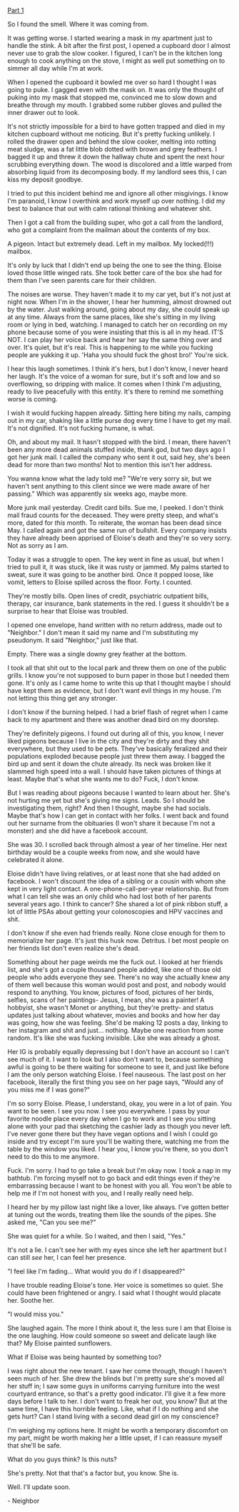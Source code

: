 [Part 1](https://www.reddit.com/r/nosleep/comments/w6jeo6/i_was_a_bad_neighbor/)

 

So I found the smell. Where it was coming from.

It was getting worse. I started wearing a mask in my apartment just to handle the stink. A bit after the first post, I opened a cupboard door I almost never use to grab the slow cooker. I figured, I can't be in the kitchen long enough to cook anything on the stove, I might as well put something on to simmer all day while I'm at work.

When I opened the cupboard it bowled me over so hard I thought I was going to puke. I gagged even with the mask on. It was only the thought of puking into my mask that stopped me, convinced me to slow down and breathe through my mouth. I grabbed some rubber gloves and pulled the inner drawer out to look.

It's not strictly impossible for a bird to have gotten trapped and died in my kitchen cupboard without me noticing. But it's pretty fucking unlikely. I rolled the drawer open and behind the slow cooker, melting into rotting meat sludge, was a fat little blob dotted with brown and grey feathers. I bagged it up and threw it down the hallway chute and spent the next hour scrubbing everything down. The wood is discolored and a little warped from absorbing liquid from its decomposing body. If my landlord sees this, I can kiss my deposit goodbye.

I tried to put this incident behind me and ignore all other misgivings. I know I'm paranoid, I know I overthink and work myself up over nothing. I did my best to balance that out with calm rational thinking and whatever shit.

Then I got a call from the building super, who got a call from the landlord, who got a complaint from the mailman about the contents of my box.

A pigeon. Intact but extremely dead. Left in my mailbox. My locked(!!!) mailbox.

It's only by luck that I didn't end up being the one to see the thing. Eloise loved those little winged rats. She took better care of the box she had for them than I've seen parents care for their children.

The noises are worse. They haven't made it to my car yet, but it's not just at night now. When I'm in the shower, I hear her humming, almost drowned out by the water. Just walking around, going about my day, she could speak up at any time. Always from the same places, like she's sitting in my living room or lying in bed, watching. I managed to catch her on recording on my phone because some of you were insisting that this is all in my head. IT'S NOT. I can play her voice back and hear her say the same thing over and over. It's quiet, but it's real. This is happening to me while you fucking people are yukking it up. 'Haha you should fuck the ghost bro!' You're sick.

I hear this laugh sometimes. I think it's hers, but I don't know, I never heard her laugh. It's the voice of a woman for sure, but it's soft and low and so overflowing, so dripping with malice. It comes when I think I'm adjusting, ready to live peacefully with this entity. It's there to remind me something worse is coming.

I wish it would fucking happen already. Sitting here biting my nails, camping out in my car, shaking like a little purse dog every time I have to get my mail. It's not dignified. It's not fucking humane, is what.

Oh, and about my mail. It hasn't stopped with the bird. I mean, there haven't been any more dead animals stuffed inside, thank god, but two days ago I got her junk mail. I called the company who sent it out, said hey, she's been dead for more than two months! Not to mention this isn't her address.

You wanna know what the lady told me? "We're very sorry sir, but we haven't sent anything to this client since we were made aware of her passing." Which was apparently six weeks ago, maybe more.

More junk mail yesterday. Credit card bills. Sue me, I peeked. I don't think mail fraud counts for the deceased. They were pretty steep, and what's more, dated for *this* month. To reiterate, the woman has been dead since May. I called again and got the same run of bullshit. Every company insists they have already been apprised of Eloise's death and they're so very sorry. Not as sorry as I am.

Today it was a struggle to open. The key went in fine as usual, but when I tried to pull it, it was stuck, like it was rusty or jammed. My palms started to sweat, sure it was going to be another bird. Once it popped loose, like vomit, letters to Eloise spilled across the floor. Forty. I counted.

They're mostly bills. Open lines of credit, psychiatric outpatient bills, therapy, car insurance, bank statements in the red. I guess it shouldn't be a surprise to hear that Eloise was troubled.

I opened one envelope, hand written with no return address, made out to "Neighbor." I don't mean it said my name and I'm substituting my pseudonym. It said "Neighbor," just like that.

Empty. There was a single downy grey feather at the bottom.

I took all that shit out to the local park and threw them on one of the public grills. I know you're not supposed to burn paper in those but I needed them gone. It's only as I came home to write this up that I thought maybe I should have kept them as evidence, but I don't want evil things in my house. I'm not letting this thing get any stronger.

I don't know if the burning helped. I had a brief flash of regret when I came back to my apartment and there was another dead bird on my doorstep.

They're definitely pigeons. I found out during all of this, you know, I never liked pigeons because I live in the city and they're dirty and they shit everywhere, but they used to be pets. They've basically feralized and their populations exploded because people just threw them away. I bagged the bird up and sent it down the chute already. Its neck was broken like it slammed high speed into a wall. I should have taken pictures of things at least. Maybe that's what she wants me to do? Fuck, I don't know.

But I was reading about pigeons because I wanted to learn about her. She's not hurting me yet but she's giving me signs. Leads. So I should be investigating them, right? And then I thought, maybe she had socials. Maybe that's how I can get in contact with her folks. I went back and found out her surname from the obituaries (I won't share it because I'm not a monster) and she did have a facebook account.

She was 30. I scrolled back through almost a year of her timeline. Her next birthday would be a couple weeks from now, and she would have celebrated it alone.

Eloise didn't have living relatives, or at least none that she had added on facebook. I won't discount the idea of a sibling or a cousin with whom she kept in very light contact. A one-phone-call-per-year relationship. But from what I can tell she was an only child who had lost both of her parents several years ago. I think to cancer? She shared a lot of pink ribbon stuff, a lot of little PSAs about getting your colonoscopies and HPV vaccines and shit.

I don't know if she even had friends really. None close enough for them to memorialize her page. It's just this husk now. Detritus. I bet most people on her friends list don't even realize she's dead.

Something about her page weirds me the fuck out. I looked at her friends list, and she's got a couple thousand people added, like one of those old people who adds everyone they see. There's no way she actually knew any of them well because this woman would post and post, and nobody would respond to anything. You know, pictures of food, pictures of her birds, selfies, scans of her paintings- Jesus, I mean, she was a painter! A hobbyist, she wasn't Monet or anything, but they're pretty- and status updates just talking about whatever, movies and books and how her day was going, how she was feeling. She'd be making 12 posts a day, linking to her instagram and shit and just… nothing. Maybe one reaction from some random. It's like she was fucking invisible. Like she was already a ghost.

Her IG is probably equally depressing but I don't have an account so I can't see much of it. I want to look but I also don't want to, because something awful is going to be there waiting for someone to see it, and just like before I am the only person watching Eloise. I feel nauseous. The last post on her facebook, literally the first thing you see on her page says, "Would any of you miss me if I was gone?"

I'm so sorry Eloise. Please, I understand, okay, you were in a lot of pain. You want to be seen. I see you now. I see you everywhere. I pass by your favorite noodle place every day when I go to work and I see you sitting alone with your pad thai sketching the cashier lady as though you never left. I've never gone there but they have vegan options and I wish I could go inside and try except I'm sure you'll be waiting there, watching me from the table by the window you liked. I hear you, I know you're there, so you don't need to do this to me anymore.

Fuck. I'm sorry. I had to go take a break but I'm okay now. I took a nap in my bathtub. I'm forcing myself not to go back and edit things even if they're embarrassing because I want to be honest with you all. You won't be able to help me if I'm not honest with you, and I really really need help.

I heard her by my pillow last night like a lover, like always. I've gotten better at tuning out the words, treating them like the sounds of the pipes. She asked me, "Can you see me?"

She was quiet for a while. So I waited, and then I said, "Yes."

It's not a lie. I can't see her with my eyes since she left her apartment but I can still *see* her, I can feel her presence.

"I feel like I'm fading… What would you do if I disappeared?"

I have trouble reading Eloise's tone. Her voice is sometimes so quiet. She could have been frightened or angry. I said what I thought would placate her. Soothe her.

"I would miss you."

She laughed again. The more I think about it, the less sure I am that Eloise is the one laughing. How could someone so sweet and delicate laugh like that? My Eloise painted sunflowers.

What if Eloise was being haunted by something too?

I was right about the new tenant. I saw her come through, though I haven't seen much of her. She drew the blinds but I'm pretty sure she's moved all her stuff in; I saw some guys in uniforms carrying furniture into the west courtyard entrance, so that's a pretty good indicator. I'll give it a few more days before I talk to her. I don't want to freak her out, you know? But at the same time, I have this horrible feeling. Like, what if I do nothing and she gets hurt? Can I stand living with a second dead girl on my conscience?

I'm weighing my options here. It might be worth a temporary discomfort on my part, might be worth making her a little upset, if I can reassure myself that she'll be safe.

What do you guys think? Is this nuts?

She's pretty. Not that that's a factor but, you know. She is.

Well. I'll update soon.

\- Neighbor
